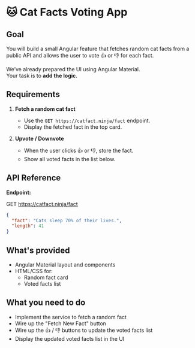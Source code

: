 # 🐱 Cat Facts Voting App

## Goal
You will build a small Angular feature that fetches random cat facts from a public API and allows the user to vote 👍 or 👎 for each fact.

We’ve already prepared the UI using Angular Material.  
Your task is to **add the logic**.

## Requirements

1. **Fetch a random cat fact**
   - Use the `GET https://catfact.ninja/fact` endpoint.
   - Display the fetched fact in the top card.

2. **Upvote / Downvote**
   - When the user clicks 👍 or 👎, store the fact.
   - Show all voted facts in the list below.

## API Reference
**Endpoint:**

GET https://catfact.ninja/fact
```json
{
  "fact": "Cats sleep 70% of their lives.",
  "length": 41
}
```

## What's provided

* Angular Material layout and components
* HTML/CSS for:
  - Random fact card
  - Voted facts list
 
## What you need to do

* Implement the service to fetch a random fact
* Wire up the "Fetch New Fact" button
* Wire up the 👍 / 👎 buttons to update the voted facts list
* Display the updated voted facts list in the UI  

